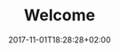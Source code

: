 ---
title: Welcome
date: 2017-11-01T18:28:28+02:00
draft: false
description: Dein Apotheker

header:
  description: I am a bit like a pharmacist - <span class="blue-text">I don't make a diagnosis.</span> I'm not allowed to, and I probably wouldn't be very good at it either.
  image:
    url: img/bg.png
    alt_text: Pharmacy
    responsive_sources:
      "848": img/bg.png
      "565": img/bg.png
      "360": img/bg.png
text_groups:
  - name: What can I do?
    description: I can help you find the right over-the-counter drug for your simple ailments. Please understand that there are a number of situations in which I unfortunately cannot help you. Here are a few simple examples that come to my mind - chronic illnesses, prescription drugs, drugs during pregnancy and lactation and drugs for children. I will be happy to help you with classic cold symptoms such as cough, colds, fever and sore throat or with the following questions.
    items:
    - What helps me against my cough? 
    - What helps me against my cold? 
    - What helps me with my fever? 
    - What helps me with my sore throat?
---